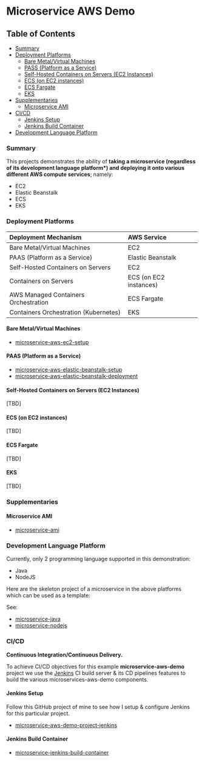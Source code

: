 # Microservice AWS Demo

## Table of Contents

* [Summary](#summary)
* [Deployment Platforms](#deployment-platforms)
  * [Bare Metal/Virtual Machines](#bare-metal-vms)
  * [PASS (Platform as a Service)](#platform-as-a-service)
  * [Self-Hosted Containers on Servers (EC2 Instances)](#self-hosted-containers)
  * [ECS (on EC2 instances)](#ecs)
  * [ECS Fargate](#ecs-fargate)
  * [EKS](#eks)
* [Supplementaries](#supplementaries)
  * [Microservice AMI](#microservice-ami)
* [CI/CD](#ci-cd)
  * [Jenkins Setup](#setup-jenkins)
  * [Jenkins Build Container](#microservice-jenkins-build-container)
* [Development Language Platform](#development-language-platform)


### <a name="summary"></a>Summary
This projects demonstrates the ability of __taking a microservice (regardless of its development language platform*) and deploying it onto various different AWS compute services__; namely: 

- EC2
- Elastic Beanstalk
- ECS
- EKS

### <a name="deployment-platforms"></a>Deployment Platforms

| Deployment Mechanism                    | AWS Service           |
| :-------------------------------------- | :-------------------- |
| Bare Metal/Virtual Machines             | EC2                   |  
| PAAS (Platform as a Service)            | Elastic Beanstalk     |
| Self-Hosted Containers on Servers       | EC2                   |
| Containers on Servers                   | ECS (on EC2 instances)|
| AWS Managed Containers Orchestration    | ECS Fargate           |
| Containers Orchestration (Kubernetes)   | EKS                   |

#### <a name="bare-metal-vms"></a>Bare Metal/Virtual Machines
- [microservice-aws-ec2-setup](https://github.com/colinbut/microservice-aws-ec2-setup.git)  

#### <a name="platform-as-a-service"></a>PAAS (Platform as a Service)
- [microservice-aws-elastic-beanstalk-setup](https://github.com/colinbut/microservice-aws-elasticbeanstalk-setup.git)  
- [microservice-aws-elastic-beanstalk-deployment](https://github.com/colinbut/microservice-aws-elasticbeanstalk-deployment.git)

#### <a name="self-hosted-containers"></a>Self-Hosted Containers on Servers (EC2 Instances)

[TBD]

#### <a name="ecs"></a>ECS (on EC2 instances)

[TBD]

#### <a name="ecs-fargate"></a>ECS Fargate

[TBD]

#### <a name="eks"></a>EKS

[TBD]

### <a name="supplementaries"></a>Supplementaries

#### <a name="microservice-ami"></a>Microservice AMI

+ [microservice-ami](https://github.com/colinbut/microservice-ami)

### <a name="development-language-platform"></a>Development Language Platform

Currently, only 2 programming language supported in this demonstration:

+ Java
+ NodeJS

Here are the skeleton project of a microservice in the above platforms which can be used as a template:

See:
+ [microservice-java](https://github.com/colinbut/microservice-java.git)
+ [microservice-nodejs](https://github.com/colinbut/microservice-nodejs.git)


### <a name="ci-cd"></a>CI/CD 

__Continuous Integration/Continuous Delivery.__

To achieve CI/CD objectives for this example __microservice-aws-demo__ project we use the [Jenkins](https://jenkins.io/) CI build server & its CD pipelines features to build the various microservices-aws-demo components.

#### <a name="setup-jenkins"></a>Jenkins Setup

Follow this GitHub project of mine to see how I setup & configure Jenkins for this particular project.

+ [microservice-aws-demo-project-jenkins](https://github.com/colinbut/microservice-aws-demo-project-jenkins.git)

#### <a name="microservice-jenkins-build-container"></a>Jenkins Build Container

+ [microservice-jenkins-build-container](https://github.com/colinbut/microservice-jenkins-build-container.git)

